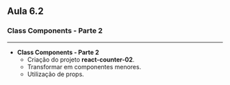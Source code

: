 ## Aula 6.2
### Class Components - Parte 2
---
- **Class Components - Parte 2**
	- Criação do projeto  **react-counter-02**.
	- Transformar em componentes menores.
	- Utilização de props.